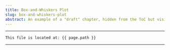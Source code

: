 ```yaml
---
title: Box-and-Whiskers Plot
slug: box-and-whiskers-plot
abstract: An example of a "draft" chapter, hidden from the ToC but visible in the outline.
---
```



---
```
This file is located at: {{ page.path }}
```
---



